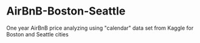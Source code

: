 # AirBnB-Boston-Seattle
One year AirBnB price analyzing using "calendar" data set from Kaggle for Boston and Seattle cities
